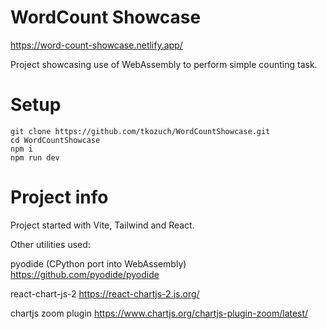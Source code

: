 # WordCount Showcase

https://word-count-showcase.netlify.app/

Project showcasing use of WebAssembly to perform simple counting task.

# Setup

```
git clone https://github.com/tkozuch/WordCountShowcase.git
cd WordCountShowcase
npm i
npm run dev
```

# Project info

Project started with Vite, Tailwind and React.

Other utilities used:

pyodide (CPython port into WebAssembly) https://github.com/pyodide/pyodide

react-chart-js-2 https://react-chartjs-2.js.org/

chartjs zoom plugin https://www.chartjs.org/chartjs-plugin-zoom/latest/
